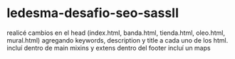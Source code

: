 # ledesma-desafio-seo-sassII

realicé cambios en el head (index.html, banda.html, tienda.html, oleo.html, mural.html) agregando keywords, description y title a cada uno de los html.
incluí dentro de main mixins y extens
dentro del footer incluí un maps